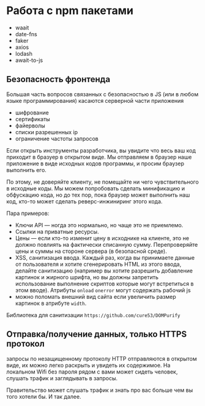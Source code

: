 # Работа с npm пакетами

- waait
- date-fns
- faker
- axios
- lodash
- await-to-js


## Безопасность фронтенда

Большая часть вопросов связанных с безопасностью в JS (или в любом языке программирования) касаются серверной части приложения

- шифрование
- сертификаты
- файерволы
- списки разрешенных ip
- ограничение частоты запросов

Если открыть инструменты разработчика, вы увидите что весь ваш код приходит в бразуер в открытом виде. Мы отправляем в браузер наше приложение в виде исходных кодов программы, и просим браузер выполнить его.

По этому, не доверяйте клиенту, не помещайте ни чего чувствительного в исходные коды. Мы можем попробовать сделать минификацию и обфускацию кода, но до тех пор, пока браузер может выполнить наш код, кто-то может сделать реверс-инжиниринг этого кода.

Пара примеров:

- Ключи API — ногда это нормально, но чаще это не приемлемо.
- Ссылки на приватные ресурсы.
- Цены — если кто-то изменит цену в исходнике на клиенте, это не должно повлиять на фактически списанную сумму. Перепроверяйте цены и суммы на стороне сервера (в безопасной среде).
- XSS, санитизация ввода. Каждый раз, когда вы принимаете данные от пользователя и хотите сгенерировать HTML из этого ввода, делайте санитизацию (например вы хотите разрешить добавление картинок и жирного шрифта, но вы должны запретить использование выполнение скриптов которые могут встретиться в этом вводе). Атрибуты `onload` `onerror` могут содержать рабочий js
- можно поломать внешний вид сайта если увеличить размер картинок в атрибуте `width`.

Библиотека для санитизации `https://github.com/cure53/DOMPurify`

## Отправка/получение данных, только HTTPS протокол

запросы по незащищенному протоколу HTTP отправляются в открытом виде, их можно легко раскрыть и увидеть их содержимое. На локальном Wifi без пароля рядом с вами может сидеть человек, слушать трафик и заглядывать в запросы.

Правительство может слушать трафик и знать про вас больше чем вы того хотели бы. И так далее.

